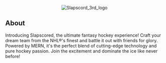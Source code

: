 <p align="center">
    <img src="https://github.com/guduudow/Slapscored/assets/127554226/3c7126fb-e0e1-44b2-ac77-a61082ae042d" alt="Slapscord_3rd_logo">
</p>

## About

Introducing Slapscored, the ultimate fantasy hockey experience! Craft your dream team from the NHL®'s finest and battle it out with friends for glory. Powered by MERN, it's the perfect blend of cutting-edge technology and pure hockey passion. Join the excitement and dominate the ice like never before!
